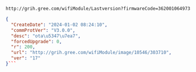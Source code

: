 `http://grih.gree.com/wifiModule/Lastversion?firmwareCode=362001064973`

```json
{
  "CreateDate": "2024-01-02 08:24:10",
  "commProtVer": "V3.0.0",
  "desc": "ota\u5347\u7ea7",
  "forcedUpgrade": 0,
  "r": 200,
  "url": "http://grih.gree.com/wifiModule/image/10546/303710",
  "ver": "17"
}```